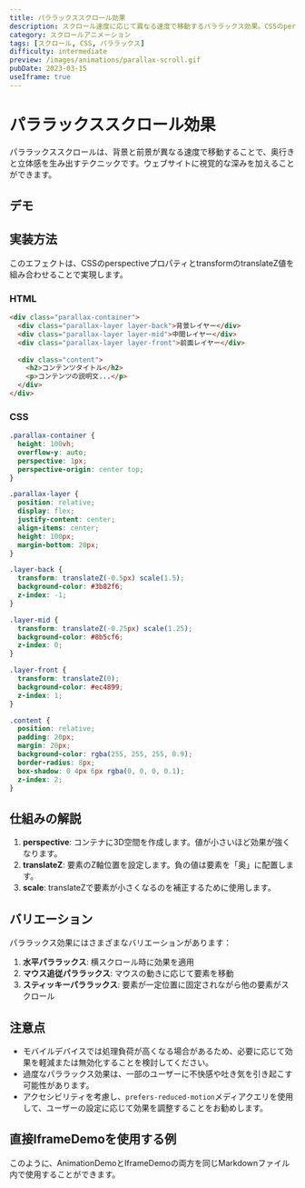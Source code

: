 ```yaml
---
title: パララックススクロール効果
description: スクロール速度に応じて異なる速度で移動するパララックス効果。CSSのperspectiveプロパティを使用した実装例。
category: スクロールアニメーション
tags: [スクロール, CSS, パララックス]
difficulty: intermediate
preview: /images/animations/parallax-scroll.gif
pubDate: 2023-03-15
useIframe: true
---
```


# パララックススクロール効果

パララックススクロールは、背景と前景が異なる速度で移動することで、奥行きと立体感を生み出すテクニックです。ウェブサイトに視覚的な深みを加えることができます。

## デモ

<IframeDemo 
  title="パララックススクロール" 
  description="スクロールすると各レイヤーが異なる速度で移動します" 
  height="400px"
/>

## 実装方法

このエフェクトは、CSSのperspectiveプロパティとtransformのtranslateZ値を組み合わせることで実現します。

### HTML

```html
<div class="parallax-container">
  <div class="parallax-layer layer-back">背景レイヤー</div>
  <div class="parallax-layer layer-mid">中間レイヤー</div>
  <div class="parallax-layer layer-front">前面レイヤー</div>
  
  <div class="content">
    <h2>コンテンツタイトル</h2>
    <p>コンテンツの説明文...</p>
  </div>
</div>
```

### CSS

```css
.parallax-container {
  height: 100vh;
  overflow-y: auto;
  perspective: 1px;
  perspective-origin: center top;
}

.parallax-layer {
  position: relative;
  display: flex;
  justify-content: center;
  align-items: center;
  height: 100px;
  margin-bottom: 20px;
}

.layer-back {
  transform: translateZ(-0.5px) scale(1.5);
  background-color: #3b82f6;
  z-index: -1;
}

.layer-mid {
  transform: translateZ(-0.25px) scale(1.25);
  background-color: #8b5cf6;
  z-index: 0;
}

.layer-front {
  transform: translateZ(0);
  background-color: #ec4899;
  z-index: 1;
}

.content {
  position: relative;
  padding: 20px;
  margin: 20px;
  background-color: rgba(255, 255, 255, 0.9);
  border-radius: 8px;
  box-shadow: 0 4px 6px rgba(0, 0, 0, 0.1);
  z-index: 2;
}
```

## 仕組みの解説

1. **perspective**: コンテナに3D空間を作成します。値が小さいほど効果が強くなります。
2. **translateZ**: 要素のZ軸位置を設定します。負の値は要素を「奥」に配置します。
3. **scale**: translateZで要素が小さくなるのを補正するために使用します。

## バリエーション

パララックス効果にはさまざまなバリエーションがあります：

1. **水平パララックス**: 横スクロール時に効果を適用
2. **マウス追従パララックス**: マウスの動きに応じて要素を移動
3. **スティッキーパララックス**: 要素が一定位置に固定されながら他の要素がスクロール

## 注意点

- モバイルデバイスでは処理負荷が高くなる場合があるため、必要に応じて効果を軽減または無効化することを検討してください。
- 過度なパララックス効果は、一部のユーザーに不快感や吐き気を引き起こす可能性があります。
- アクセシビリティを考慮し、`prefers-reduced-motion`メディアクエリを使用して、ユーザーの設定に応じて効果を調整することをお勧めします。

## 直接IframeDemoを使用する例

<IframeDemo 
title="カスタムパララックスデモ" 
description="IframeDemoタグを直接使用した例"
src="demos/scroll/parallax-scroll.html"
height="350px"
/>

このように、AnimationDemoとIframeDemoの両方を同じMarkdownファイル内で使用することができます。
